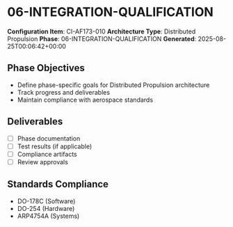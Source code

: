 # 06-INTEGRATION-QUALIFICATION

**Configuration Item**: CI-AF173-010
**Architecture Type**: Distributed Propulsion
**Phase**: 06-INTEGRATION-QUALIFICATION
**Generated**: 2025-08-25T00:06:42+00:00

## Phase Objectives
- Define phase-specific goals for Distributed Propulsion architecture
- Track progress and deliverables
- Maintain compliance with aerospace standards

## Deliverables
- [ ] Phase documentation
- [ ] Test results (if applicable)
- [ ] Compliance artifacts
- [ ] Review approvals

## Standards Compliance
- DO-178C (Software)
- DO-254 (Hardware)
- ARP4754A (Systems)
